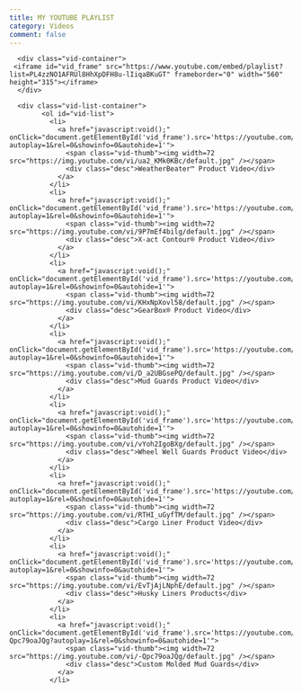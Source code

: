 ```yaml
---
title: MY YOUTUBE PLAYLIST
category: Videos
comment: false
---
```


<!-- partial:index.partial.html -->
<div class="vid-main-wrapper clearfix">

<!-- THE YOUTUBE PLAYER -->
      <div class="vid-container">
     <iframe id="vid_frame" src="https://www.youtube.com/embed/playlist?list=PL4zzNO1AFRUl8HhXpDFH8u-lIiqaBKuGT" frameborder="0" width="560" height="315"></iframe>
      </div>

<!-- THE PLAYLIST -->
      <div class="vid-list-container">
            <ol id="vid-list">
              <li>
                <a href="javascript:void();" onClick="document.getElementById('vid_frame').src='https://youtube.com/embed/ua2_KMk0KBc?autoplay=1&rel=0&showinfo=0&autohide=1'">
                  <span class="vid-thumb"><img width=72 src="https://img.youtube.com/vi/ua2_KMk0KBc/default.jpg" /></span>
                  <div class="desc">WeatherBeater™ Product Video</div>
                </a>
              </li>
              <li>
                <a href="javascript:void();" onClick="document.getElementById('vid_frame').src='https://youtube.com/embed/9P7mEf4bilg?autoplay=1&rel=0&showinfo=0&autohide=1'">
                  <span class="vid-thumb"><img width=72 src="https://img.youtube.com/vi/9P7mEf4bilg/default.jpg" /></span>
                  <div class="desc">X-act Contour® Product Video</div>
                </a>
              </li>
              <li>
                <a href="javascript:void();" onClick="document.getElementById('vid_frame').src='https://youtube.com/embed/KHxNpXovl58?autoplay=1&rel=0&showinfo=0&autohide=1'">
                  <span class="vid-thumb"><img width=72 src="https://img.youtube.com/vi/KHxNpXovl58/default.jpg" /></span>
                  <div class="desc">GearBox® Product Video</div>
                </a>
              </li>
              <li>
                <a href="javascript:void();" onClick="document.getElementById('vid_frame').src='https://youtube.com/embed/D_a2UBGsePQ?autoplay=1&rel=0&showinfo=0&autohide=1'">
                  <span class="vid-thumb"><img width=72 src="https://img.youtube.com/vi/D_a2UBGsePQ/default.jpg" /></span>
                  <div class="desc">Mud Guards Product Video</div>
                </a>
              </li>
              <li>
                <a href="javascript:void();" onClick="document.getElementById('vid_frame').src='https://youtube.com/embed/vYoh2IgoBXg?autoplay=1&rel=0&showinfo=0&autohide=1'">
                  <span class="vid-thumb"><img width=72 src="https://img.youtube.com/vi/vYoh2IgoBXg/default.jpg" /></span>
                  <div class="desc">Wheel Well Guards Product Video</div>
                </a>
              </li>
              <li>
                <a href="javascript:void();" onClick="document.getElementById('vid_frame').src='https://youtube.com/embed/RTHI_uGyfTM?autoplay=1&rel=0&showinfo=0&autohide=1'">
                  <span class="vid-thumb"><img width=72 src="https://img.youtube.com/vi/RTHI_uGyfTM/default.jpg" /></span>
                  <div class="desc">Cargo Liner Product Video</div>
                </a>
              </li>
              <li>
                <a href="javascript:void();" onClick="document.getElementById('vid_frame').src='https://youtube.com/embed/EvTjAjLNphE?autoplay=1&rel=0&showinfo=0&autohide=1'">
                  <span class="vid-thumb"><img width=72 src="https://img.youtube.com/vi/EvTjAjLNphE/default.jpg" /></span>
                  <div class="desc">Husky Liners Products</div>
                </a>
              </li>
              <li>
                <a href="javascript:void();" onClick="document.getElementById('vid_frame').src='https://youtube.com/embed/-Qpc79oaJQg?autoplay=1&rel=0&showinfo=0&autohide=1'">
                  <span class="vid-thumb"><img width=72 src="https://img.youtube.com/vi/-Qpc79oaJQg/default.jpg" /></span>
                  <div class="desc">Custom Molded Mud Guards</div>
                </a>
              </li>
